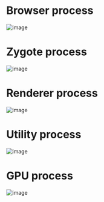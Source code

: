 <h1 id="#Browser_Process">Browser process</h1>

![image](http://szeged.github.io/sprocket/img/arch/Browser_Process.png)

<h1 id="#Zygote_Process">Zygote process</h1>

![image](http://szeged.github.io/sprocket/img/arch/Zygote_Process.png)

<h1 id="#Renderer_Process">Renderer process</h1>

![image](http://szeged.github.io/sprocket/img/arch/Renderer_Process.png)


<h1 id="#Utility_process">Utility process</h1>

![image](http://szeged.github.io/sprocket/img/arch/Utility_process.png)

<h1 id="#GPU_Process">GPU process</h1>

![image](http://szeged.github.io/sprocket/img/arch/GPU_Process.png)
